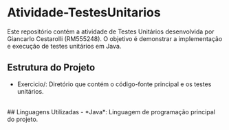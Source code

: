 # Atividade-TestesUnitarios

Este repositório contém a atividade de Testes Unitários desenvolvida por Giancarlo Cestarolli (RM555248). O objetivo é demonstrar a implementação e execução de testes unitários em Java.
<br/>
## Estrutura do Projeto
- Exercicio/: Diretório que contém o código-fonte principal e os testes unitários.
<br/>
## Linguagens Utilizadas
- *Java*: Linguagem de programação principal do projeto.
